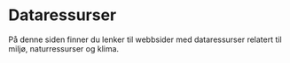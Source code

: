 # Dataressurser
På denne siden finner du lenker til webbsider med dataressurser relatert til miljø, naturressurser og klima. 
